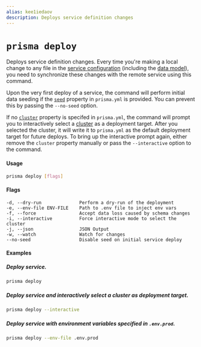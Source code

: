 ```yaml
---
alias: kee1iedaov
description: Deploys service definition changes
---
```


# `prisma deploy`

Deploys service definition changes. Every time you're making a local change to any file in the [service configuration](!alias-ieshoo5ohm) (including the [data model](!alias-eiroozae8u)), you need to synchronize these changes with the remote service using this command.

Upon the very first deploy of a service, the command will perform initial data seeding if the [`seed`](!alias-ufeshusai8#seed-optional) property in `prisma.yml` is provided. You can prevent this by passing the `--no-seed` option.

If no [`cluster`](!alias-ufeshusai8#cluster-optional) property is specifed in `prisma.yml`, the command will prompt you to interactively select a [cluster](!alias-eu2ood0she) as a deployment target. After you selected the cluster, it will write it to `prisma.yml` as the default deployment target for future deploys. To bring up the interactive prompt again, either remove the `cluster` property manually or pass the `--interactive` option to the command.

#### Usage

```sh
prisma deploy [flags]
```

#### Flags

```
-d, --dry-run              Perform a dry-run of the deployment
-e, --env-file ENV-FILE    Path to .env file to inject env vars
-f, --force                Accept data loss caused by schema changes
-i, --interactive          Force interactive mode to select the cluster
-j, --json                 JSON Output
-w, --watch                Watch for changes
--no-seed                  Disable seed on initial service deploy
```

#### Examples

##### Deploy service.

```sh
prisma deploy
```

##### Deploy service and interactively select a cluster as deployment target.

```sh
prisma deploy --interactive
```

##### Deploy service with environment variables specified in `.env.prod`.

```sh
prisma deploy --env-file .env.prod
```
